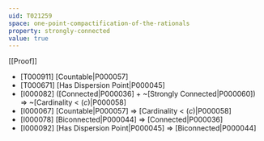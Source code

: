 ```yaml
---
uid: T021259
space: one-point-compactification-of-the-rationals
property: strongly-connected
value: true
---
```

[[Proof]]

* [T000911] [Countable|P000057]
* [T000671] [Has Dispersion Point|P000045]
* [I000082] ([Connected|P000036] + ~[Strongly Connected|P000060]) => ~[Cardinality < $\mathfrak(c)$|P000058]
* [I000067] [Countable|P000057] => [Cardinality < $\mathfrak(c)$|P000058]
* [I000078] [Biconnected|P000044] => [Connected|P000036]
* [I000092] [Has Dispersion Point|P000045] => [Biconnected|P000044]

